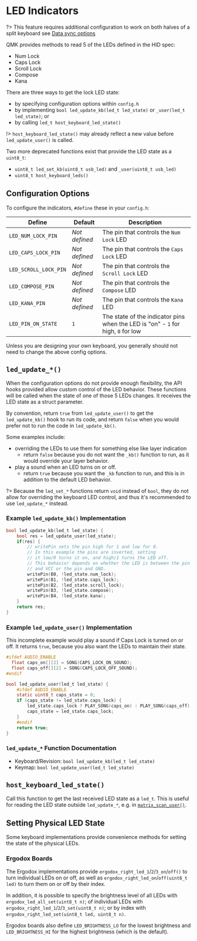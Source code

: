 # LED Indicators

?> This feature requires additional configuration to work on both halves of a split keyboard see [Data sync options](feature_split_keyboard.md#data-sync-options)

QMK provides methods to read 5 of the LEDs defined in the HID spec:

* Num Lock
* Caps Lock
* Scroll Lock
* Compose
* Kana

There are three ways to get the lock LED state:
* by specifying configuration options within `config.h`
* by implementing `bool led_update_kb(led_t led_state)` or `_user(led_t led_state)`; or
* by calling `led_t host_keyboard_led_state()`

!> `host_keyboard_led_state()` may already reflect a new value before `led_update_user()` is called.

Two more deprecated functions exist that provide the LED state as a `uint8_t`:

* `uint8_t led_set_kb(uint8_t usb_led)` and `_user(uint8_t usb_led)`
* `uint8_t host_keyboard_leds()`

## Configuration Options

To configure the indicators, `#define` these in your `config.h`:

|Define               |Default      |Description                                |
|---------------------|-------------|-------------------------------------------|
|`LED_NUM_LOCK_PIN`   |*Not defined*|The pin that controls the `Num Lock` LED   |
|`LED_CAPS_LOCK_PIN`  |*Not defined*|The pin that controls the `Caps Lock` LED  |
|`LED_SCROLL_LOCK_PIN`|*Not defined*|The pin that controls the `Scroll Lock` LED|
|`LED_COMPOSE_PIN`    |*Not defined*|The pin that controls the `Compose` LED    |
|`LED_KANA_PIN`       |*Not defined*|The pin that controls the `Kana` LED       |
|`LED_PIN_ON_STATE`   |`1`          |The state of the indicator pins when the LED is "on" - `1` for high, `0` for low|

Unless you are designing your own keyboard, you generally should not need to change the above config options.

## `led_update_*()`

When the configuration options do not provide enough flexibility, the API hooks provided allow custom control of the LED behavior. These functions will be called when the state of one of those 5 LEDs changes. It receives the LED state as a struct parameter.

By convention, return `true` from `led_update_user()` to get the `led_update_kb()` hook to run its code, and
return `false` when you would prefer not to run the code in `led_update_kb()`.

Some examples include:

  - overriding the LEDs to use them for something else like layer indication
    - return `false` because you do not want the `_kb()` function to run, as it would override your layer behavior.
  - play a sound when an LED turns on or off.
    - return `true` because you want the `_kb` function to run, and this is in addition to the default LED behavior.

?> Because the `led_set_*` functions return `void` instead of `bool`, they do not allow for overriding the keyboard LED control, and thus it's recommended to use `led_update_*` instead.

### Example `led_update_kb()` Implementation

```c
bool led_update_kb(led_t led_state) {
    bool res = led_update_user(led_state);
    if(res) {
        // writePin sets the pin high for 1 and low for 0.
        // In this example the pins are inverted, setting
        // it low/0 turns it on, and high/1 turns the LED off.
        // This behavior depends on whether the LED is between the pin
        // and VCC or the pin and GND.
        writePin(B0, !led_state.num_lock);
        writePin(B1, !led_state.caps_lock);
        writePin(B2, !led_state.scroll_lock);
        writePin(B3, !led_state.compose);
        writePin(B4, !led_state.kana);
    }
    return res;
}
```

### Example `led_update_user()` Implementation

This incomplete example would play a sound if Caps Lock is turned on or off. It returns `true`, because you also want the LEDs to maintain their state.

```c
#ifdef AUDIO_ENABLE
  float caps_on[][2] = SONG(CAPS_LOCK_ON_SOUND);
  float caps_off[][2] = SONG(CAPS_LOCK_OFF_SOUND);
#endif

bool led_update_user(led_t led_state) {
    #ifdef AUDIO_ENABLE
    static uint8_t caps_state = 0;
    if (caps_state != led_state.caps_lock) {
        led_state.caps_lock ? PLAY_SONG(caps_on) : PLAY_SONG(caps_off);
        caps_state = led_state.caps_lock;
    }
    #endif
    return true;
}
```

### `led_update_*` Function Documentation

* Keyboard/Revision: `bool led_update_kb(led_t led_state)`
* Keymap: `bool led_update_user(led_t led_state)`

## `host_keyboard_led_state()`

Call this function to get the last received LED state as a `led_t`. This is useful for reading the LED state outside `led_update_*`, e.g. in [`matrix_scan_user()`](#matrix-scanning-code).

## Setting Physical LED State

Some keyboard implementations provide convenience methods for setting the state of the physical LEDs.

### Ergodox Boards

The Ergodox implementations provide `ergodox_right_led_1`/`2`/`3_on`/`off()` to turn individual LEDs on or off, as well as `ergodox_right_led_on`/`off(uint8_t led)` to turn them on or off by their index.

In addition, it is possible to specify the brightness level of all LEDs with `ergodox_led_all_set(uint8_t n)`; of individual LEDs with `ergodox_right_led_1`/`2`/`3_set(uint8_t n)`; or by index with `ergodox_right_led_set(uint8_t led, uint8_t n)`.

Ergodox boards also define `LED_BRIGHTNESS_LO` for the lowest brightness and `LED_BRIGHTNESS_HI` for the highest brightness (which is the default).
